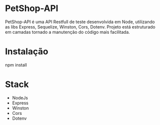 # PetShop-API
PetShop-API é uma API Restfull de teste desenvolvida em Node, utilizando as libs Express, Sequelize, Winston, Cors, Dotenv. Projeto está estruturado em camadas tornado a manutenção do código mais facilitada.

# Instalação
npm install

# Stack
- NodeJs
- Express
- Winston
- Cors
- Dotenv
